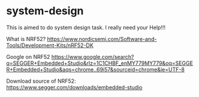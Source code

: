 # system-design

This is aimed to do system design task. I really need your Help!!!

What is NRF52?
https://www.nordicsemi.com/Software-and-Tools/Development-Kits/nRF52-DK

Google on NRF52
https://www.google.com/search?q=SEGGER+Embedded+Studio&rlz=1C1CHBF_enMY779MY779&oq=SEGGER+Embedded+Studio&aqs=chrome..69i57&sourceid=chrome&ie=UTF-8

Download source of NRF52:
https://www.segger.com/downloads/embedded-studio

